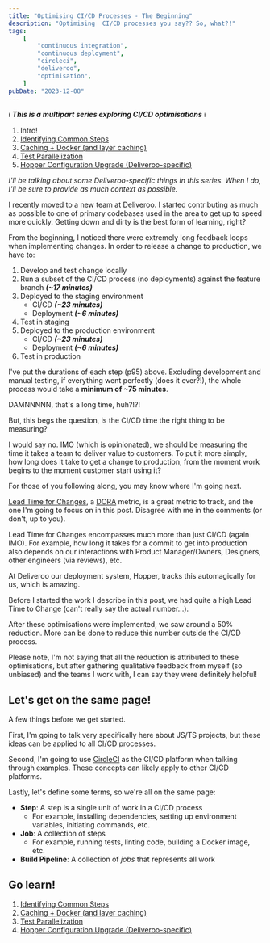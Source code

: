 ```yaml
---
title: "Optimising CI/CD Processes - The Beginning"
description: "Optimising  CI/CD processes you say?? So, what?!"
tags:
    [
        "continuous integration",
        "continuous deployment",
        "circleci",
        "deliveroo",
        "optimisation",
    ]
pubDate: "2023-12-08"
---
```


ℹ️ **_This is a multipart series exploring CI/CD optimisations_** ℹ️

1. Intro!
2. [Identifying Common Steps](./optimising-ci-cd-identifying-common-steps.md)
3. [Caching + Docker (and layer caching)](./optimising-ci-cd-caching.md)
4. [Test Parallelization](./optimising-ci-cd-test-parallelization.md)
5. [Hopper Configuration Upgrade (Deliveroo-specific)](./optimising-ci-cd-hopper-upgrades.md)

_I'll be talking about some Deliveroo-specific things in this series. When I do, I'll be sure to provide as much context as possible._

I recently moved to a new team at Deliveroo. I started contributing as much as possible to one of primary codebases used
in the area to get up to speed more quickly. Getting down and dirty is the best form of learning, right?

From the beginning, I noticed there were extremely long feedback loops when implementing changes. In order to release
a change to production, we have to:

1. Develop and test change locally
2. Run a subset of the CI/CD process (no deployments) against the feature branch **_(~17 minutes)_**
3. Deployed to the staging environment
    - CI/CD **_(~23 minutes)_**
    - Deployment **_(~6 minutes)_**
4. Test in staging
5. Deployed to the production environment
    - CI/CD **_(~23 minutes)_**
    - Deployment **_(~6 minutes)_**
6. Test in production

I've put the durations of each step (p95) above. Excluding development and manual testing, if everything went perfectly
(does it ever?!), the whole process would take a **minimum of ~75 minutes**.

DAMNNNNN, that's a long time, huh?!?!

But, this begs the question, is the CI/CD time the right thing to be measuring?

I would say no. IMO (which is opinionated), we should be measuring the time it takes a team to deliver value to customers.
To put it more simply, how long does it take to get a change to production, from the moment work begins to
the moment customer start using it?

For those of you following along, you may know where I'm going next.

[Lead Time for Changes](https://cloud.google.com/blog/products/devops-sre/using-the-four-keys-to-measure-your-devops-performance),
a [DORA](https://dora.dev/) metric, is a great metric to track, and the one I'm going to focus on in this post. Disagree
with me in the comments (or don't, up to you).

Lead Time for Changes encompasses much more than just CI/CD (again IMO). For example, how long it takes for a commit to
get into production also depends on our interactions with Product Manager/Owners, Designers, other engineers (via
reviews), etc.

At Deliveroo our deployment system, Hopper, tracks this automagically for us, which is amazing.

Before I started the work I describe in this post, we had quite a high Lead Time to Change (can't really say the actual
number...).

After these optimisations were implemented, we saw around a 50% reduction. More can be done to reduce this number outside
the CI/CD process.

Please note, I'm not saying that all the reduction is attributed to these optimisations, but after gathering qualitative
feedback from myself (so unbiased) and the teams I work with, I can say they were definitely helpful!

## Let's get on the same page!

A few things before we get started.

First, I'm going to talk very specifically here about JS/TS projects, but these ideas can be applied to all CI/CD
processes.

Second, I'm going to use [CircleCI](https://circleci.com/) as the CI/CD platform when talking through examples. These
concepts can likely apply to other CI/CD platforms.

Lastly, let's define some terms, so we're all on the same page:

-   **Step**: A step is a single unit of work in a CI/CD process
    -   For example, installing dependencies, setting up environment variables, initiating commands, etc.
-   **Job**: A collection of steps
    -   For example, running tests, linting code, building a Docker image, etc.
-   **Build Pipeline**: A collection of _jobs_ that represents all work

## Go learn!

1. [Identifying Common Steps](./optimising-ci-cd-identifying-common-steps.md)
2. [Caching + Docker (and layer caching)](./optimising-ci-cd-caching.md)
3. [Test Parallelization](./optimising-ci-cd-test-parallelization.md)
4. [Hopper Configuration Upgrade (Deliveroo-specific)](./optimising-ci-cd-hopper-upgrades.md)
